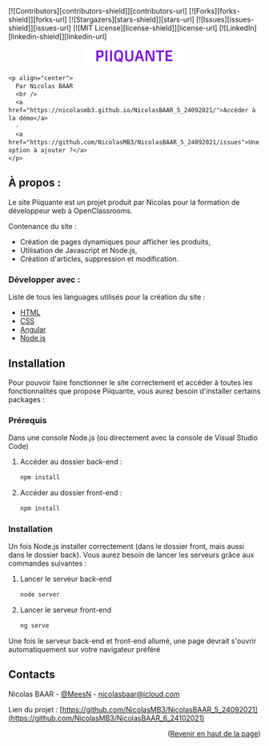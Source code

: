 <div id="top"></div>
[![Contributors][contributors-shield]][contributors-url]
[![Forks][forks-shield]][forks-url]
[![Stargazers][stars-shield]][stars-url]
[![Issues][issues-shield]][issues-url]
[![MIT License][license-shield]][license-url]
[![LinkedIn][linkedin-shield]][linkedin-url]

<br />
  <p align="center">
    <a href="https://nicolasmb3.github.io/NicolasBAAR_5_24092021/">
      <img src="logo-github.png" alt="Logo">
    </a>

    <p align="center">
      Par Nicolas BAAR
      <br />
      <a href="https://nicolasmb3.github.io/NicolasBAAR_5_24092021/">Accéder à la démo</a>
      ·
      <a href="https://github.com/NicolasMB3/NicolasBAAR_5_24092021/issues">Une option à ajouter ?</a>
    </p>
  </p>
</div>

## À propos :

Le site Piiquante est un projet produit par Nicolas pour la formation de développeur web à OpenClassrooms.

Contenance du site :
* Création de pages dynamiques pour afficher les produits,
* Utilisation de Javascript et Node.js,
* Création d'articles, suppression et modification.

### Développer avec :

Liste de tous les languages utilisés pour la création du site :

* [HTML](https://developer.mozilla.org/fr/docs/Web/HTML)
* [CSS](https://developer.mozilla.org/fr/docs/Web/CSS)
* [Angular](https://angular.io/)
* [Node.js](https://nodejs.org/en/)

## Installation

Pour pouvoir faire fonctionner le site correctement et accéder à toutes les fonctionnalités que propose Piiquante, vous aurez besoin d'installer certains packages :

### Prérequis

Dans une console Node.js (ou directement avec la console de Visual Studio Code)
1. Accéder au dossier back-end :
   ```sh
   npm install
   ```
2. Accéder au dossier front-end :
   ```sh
   npm install
   ```

### Installation

Un fois Node.js installer correctement (dans le dossier front, mais aussi dans le dossier back). Vous aurez besoin de lancer les serveurs grâce aux commandes suivantes :

1. Lancer le serveur back-end
   ```sh
   node server
   ```
2. Lancer le serveur front-end
   ```sh
   ng serve
   ```
Une fois le serveur back-end et front-end allumé, une page devrait s'ouvrir automatiquement sur votre navigateur préféré

## Contacts

Nicolas BAAR - [@MeesN](https://nicolasbaar.fr/) - nicolasbaar@icloud.com

Lien du projet : [https://github.com/NicolasMB3/NicolasBAAR_5_24092021](https://github.com/NicolasMB3/NicolasBAAR_6_24102021)

<p align="right">(<a href="#top">Revenir en haut de la page</a>)</p>

[contributors-shield]: https://img.shields.io/github/contributors/NicolasMB3/NicolasBAAR_5_24092021.svg?style=for-the-badge
[contributors-url]: https://github.com/NicolasMB3/NicolasBAAR_5_24092021/graphs/contributors
[forks-shield]: https://img.shields.io/github/forks/NicolasMB3/NicolasBAAR_5_24092021.svg?style=for-the-badge
[forks-url]: https://github.com/NicolasMB3/NicolasBAAR_5_24092021/network/members
[stars-shield]: https://img.shields.io/github/stars/NicolasMB3/NicolasBAAR_5_24092021.svg?style=for-the-badge
[stars-url]: https://github.com/NicolasMB3/NicolasBAAR_5_24092021/stargazers
[issues-shield]: https://img.shields.io/github/issues/NicolasMB3/NicolasBAAR_5_24092021.svg?style=for-the-badge
[issues-url]: https://github.com/NicolasMB3/NicolasBAAR_5_24092021/issues
[license-shield]: https://img.shields.io/github/license/NicolasMB3/NicolasBAAR_5_24092021.svg?style=for-the-badge
[license-url]: https://github.com/NicolasMB3/NicolasBAAR_5_24092021/blob/master/LICENSE.txt
[linkedin-shield]: https://img.shields.io/badge/-LinkedIn-black.svg?style=for-the-badge&logo=linkedin&colorB=555
[linkedin-url]: https://www.linkedin.com/in/nicolasbaar02/